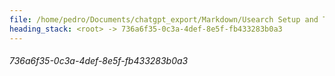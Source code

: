 ```yaml
---
file: /home/pedro/Documents/chatgpt_export/Markdown/Usearch Setup and Testing.md
heading_stack: <root> -> 736a6f35-0c3a-4def-8e5f-fb433283b0a3
---
```

###### 736a6f35-0c3a-4def-8e5f-fb433283b0a3
